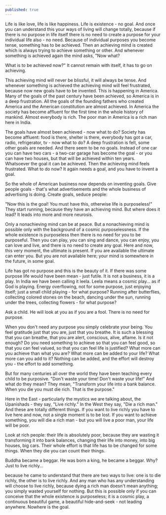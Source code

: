 ```yaml
---
published: true
---
```

Life is like love, life is like happiness. Life is existence - no goal. And once you can understand this your ways of living will change totally, because if there is no purpose in life itself there is no need to create a purpose for your individual life also - no need. Because of individual purposes you become tense, something has to be achieved. Then an achieving mind is created which is always trying to achieve something or other. And whenever something is achieved again the mind asks, "Now what?

What is to be achieved now?" It cannot remain with itself, it has to go on achieving.

This achieving mind will never be blissful, it will always be tense. And whenever something is achieved the achieving mind will feel frustrated, because now new goals have to be invented. This is happening in America. Many of the goals of the past century have been achieved, so America is in a deep frustration. All the goals of the founding fathers who created America and the American constitution are almost achieved. In America the society has become affluent for the first time in the whole history of mankind. Almost everybody is rich. The poor man in America is a rich man here in India.

The goals have almost been achieved - now what to do? Society has become affluent: food is there, shelter is there, everybody has got a car, radio, refrigerator, tv - now what to do? A deep frustration is felt, some other goals are needed. And there seem to be no goals. Instead of one car you can have two cars - a two-car garage has become the goal - or you can have two houses, but that will be achieved within ten years. Whatsoever the goal it can be achieved. Then the achieving mind feels frustrated. What to do now? It again needs a goal, and you have to invent a goal.

So the whole of American business now depends on inventing goals. Give people goals - that's what advertisements and the whole business of advertising is doing. Create goals, seduce people:

"Now this is the goal! You must have this, otherwise life is purposeless!" They start running, because they have an achieving mind. But where does it lead? It leads into more and more neurosis.

Only a nonachieving mind can be at peace. But a nonachieving mind is possible only with the background of a cosmic purposelessness. If the whole existence is purposeless then there is no need for you to be purposeful. Then you can play, you can sing and dance, you can enjoy, you can love and live, and there is no need to create any goal. Here and now, this very moment, the ultimate is present. If you are available the ultimate can enter you. But you are not available here; your mind is somewhere in the future, in some goal.

Life has got no purpose and this is the beauty of it. If there was some purpose life would have been mean - just futile. It is not a business, it is a play. In India we have been calling it leela. Leela means a cosmic play... as if God is playing. Energy overflowing, not for some purpose, just enjoying itself; just a small child playing - for what purpose? Running after butterflies, collecting colored stones on the beach, dancing under the sun, running under the trees, collecting flowers - for what purpose?

Ask a child. He will look at you as if you are a fool. There is no need for purpose.

When you don't need any purpose you simply celebrate your being. You feel gratitude just that you are, just that you breathe. It is such a blessing that you can breathe, that you are alert, conscious, alive, aflame. Is it not enough? Do you need something to achieve so that you can feel good, so that you can feel valued, so that you can feel life is justified? What more can you achieve than what you are? What more can be added to your life? What more can you add to it? Nothing can be added, and the effort will destroy you - the effort to add something.

But for many centuries all over the world they have been teaching every child to be purposive. "Don't waste your time! Don't waste your life!" And what do they mean? They mean, "Transform your life into a bank balance. When you die you must die rich. That is the purpose."

Here in the East - particularly the mystics we are talking about, the Upanishads - they say, "Live richly." In the West they say, "Die a rich man." And these are totally different things. If you want to live richly you have to live here and now, not a single moment is to be lost. If you want to achieve something, you will die a rich man - but you will live a poor man, your life will be poor.

Look at rich people: their life is absolutely poor, because they are wasting it transforming it into bank balances, changing their life into money, into big houses, big cars. Their whole effort is that life has to be changed for some things. When they die you can count their things.

Buddha became a beggar. He was born a king, he became a beggar. Why? Just to live richly...

because he came to understand that there are two ways to live: one is to die richly, the other is to live richly. And any man who has any understanding will choose to live richly, because dying a rich man doesn't mean anything; you simply wasted yourself for nothing. But this is possible only if you can conceive that the whole existence is purposeless; it is a cosmic play, a continuous beautiful game, a beautiful hide-and-seek - not leading anywhere. Nowhere is the goal.
